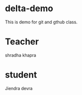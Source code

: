 # delta-demo
This is demo for git and gthub class.

# Teacher
shradha khapra

# student
Jiendra devra